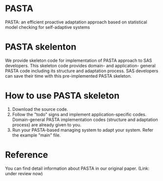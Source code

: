 # PASTA
PASTA: an efficient proactive adaptation approach based on statistical model checking for self-adaptive systems

# PASTA skelenton
We provide skeleton code for implementation of PASTA approach to SAS developers.
This skeleton code provides domain- and application- general PASTA code including its structure and adaptation process.
SAS developers can save their time with this pre-implemented PASTA skeleton.

# How to use PASTA skeleton
1. Download the source code.
2. Follow the "todo" signs and implement application-specific codes. Domain-general PASTA implementation codes (structure and adaptation process) are already given to you.
3. Run your PASTA-based managing system to adapt your system. Refer the example "main" file.

# Reference
You can find detail information about PASTA in our original paper. (Link: under review now)
